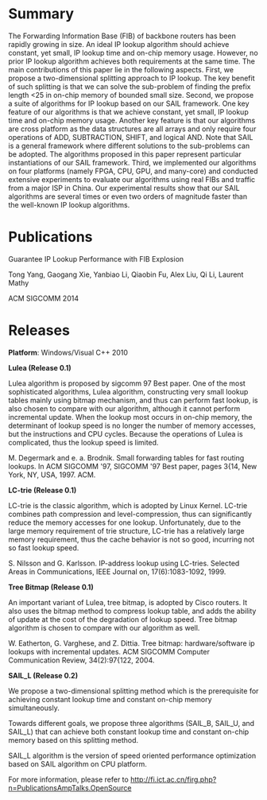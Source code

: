 # Summary

The Forwarding Information Base (FIB) of backbone routers has been rapidly growing in size. An ideal IP lookup algorithm should achieve constant, yet small, IP lookup time and on-chip memory usage. However, no prior IP lookup algorithm achieves both requirements at the same time. The main contributions of this paper lie in the following aspects.
First, we propose a two-dimensional splitting approach to IP lookup. The key benefit of such splitting is that we can solve the sub-problem of finding the prefix length <25 in on-chip memory of bounded small size. Second, we propose a suite of algorithms for IP lookup based on our SAIL framework. One key feature of our algorithms is that we achieve constant, yet small, IP lookup time and on-chip memory usage. Another key feature is that our algorithms are cross platform as the data structures are all arrays and only require four operations of ADD, SUBTRACTION, SHIFT, and logical AND. Note that SAIL is a general framework where different solutions to the sub-problems can be adopted. The algorithms proposed in this paper represent particular instantiations of our SAIL framework. Third, we implemented our algorithms on four platforms (namely FPGA, CPU, GPU, and many-core) and conducted extensive experiments to evaluate our algorithms using real FIBs and traffic from a major ISP in China. Our experimental results show that our SAIL algorithms are several times or even two orders of magnitude faster than the well-known IP lookup algorithms.

# Publications

Guarantee IP Lookup Performance with FIB Explosion

Tong Yang, Gaogang Xie, Yanbiao Li, Qiaobin Fu, Alex Liu, Qi Li, Laurent Mathy

ACM SIGCOMM 2014

# Releases

**Platform**: Windows/Visual C++ 2010

**Lulea (Release 0.1)**

Lulea algorithm is proposed by sigcomm 97 Best paper. One of the most sophisticated algorithms, Lulea algorithm, constructing very small lookup tables mainly using bitmap mechanism, and thus can perform fast lookup, is also chosen to compare with our algorithm, although it cannot perform incremental update. When the lookup most occurs in on-chip memory, the determinant of lookup speed is no longer the number of memory accesses, but the instructions and CPU cycles. Because the operations of Lulea is complicated, thus the lookup speed is limited.

M. Degermark and e. a. Brodnik. Small forwarding tables for fast routing lookups. In ACM SIGCOMM '97, SIGCOMM '97 Best paper, pages 3{14, New York, NY, USA, 1997. ACM.

**LC-trie (Release 0.1)**

LC-trie is the classic algorithm, which is adopted by Linux Kernel. LC-trie combines path compression and level-compression, thus can significantly reduce the memory accesses for one lookup. Unfortunately, due to the large memory requirement of trie structure, LC-trie has a relatively large memory requirement, thus the cache behavior is not so good, incurring not so fast lookup speed.

S. Nilsson and G. Karlsson. IP-address lookup using LC-tries. Selected Areas in Communications, IEEE Journal on, 17(6):1083-1092, 1999.

**Tree Bitmap (Release 0.1)**

An important variant of Lulea, tree bitmap, is adopted by Cisco routers. It also uses the bitmap method to compress lookup table, and adds the ability of update at the cost of the degradation of lookup speed. Tree bitmap algorithm is chosen to compare with our algorithm as well.

W. Eatherton, G. Varghese, and Z. Dittia. Tree bitmap: hardware/software ip lookups with incremental updates. ACM SIGCOMM Computer Communication Review, 34(2):97{122, 2004.

**SAIL_L (Release 0.2)**

We propose a two-dimensional splitting method which is the prerequisite for achieving constant lookup time and constant on-chip memory simultaneously.

Towards different goals, we propose three algorithms (SAIL_B, SAIL_U, and SAIL_L) that can achieve both constant lookup time and constant on-chip memory based on this splitting method.

SAIL_L algorithm is the version of speed oriented performance optimization based on SAIL algorithm on CPU platform.

For more information, please refer to http://fi.ict.ac.cn/firg.php?n=PublicationsAmpTalks.OpenSource
